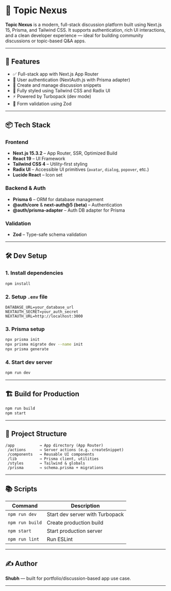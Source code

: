 # 🧠 Topic Nexus

**Topic Nexus** is a modern, full-stack discussion platform built using Next.js 15, Prisma, and Tailwind CSS. It supports authentication, rich UI interactions, and a clean developer experience — ideal for building community discussions or topic-based Q&A apps.

---

## 🚀 Features

- ✅ Full-stack app with Next.js App Router
- 🔐 User authentication (NextAuth.js with Prisma adapter)
- 🧵 Create and manage discussion snippets
- 🎨 Fully styled using Tailwind CSS and Radix UI
- ⚡ Powered by Turbopack (dev mode)
- 🧠 Form validation using Zod

---

## 📦 Tech Stack

### Frontend
- **Next.js 15.3.2** – App Router, SSR, Optimized Build
- **React 19** – UI Framework
- **Tailwind CSS 4** – Utility-first styling
- **Radix UI** – Accessible UI primitives (`avatar`, `dialog`, `popover`, etc.)
- **Lucide React** – Icon set

### Backend & Auth
- **Prisma 6** – ORM for database management
- **@auth/core** & **next-auth@5 (beta)** – Authentication
- **@auth/prisma-adapter** – Auth DB adapter for Prisma

### Validation
- **Zod** – Type-safe schema validation

---

## 🛠 Dev Setup

### 1. Install dependencies

```bash
npm install
````

### 2. Setup `.env` file

```env
DATABASE_URL=your_database_url
NEXTAUTH_SECRET=your_auth_secret
NEXTAUTH_URL=http://localhost:3000
```

### 3. Prisma setup

```bash
npx prisma init
npx prisma migrate dev --name init
npx prisma generate
```

### 4. Start dev server

```bash
npm run dev
```

---

## 🏗 Build for Production

```bash
npm run build
npm start
```

---

## 📁 Project Structure

```
/app           → App directory (App Router)
 /actions      → Server actions (e.g. createSnippet)
 /components   → Reusable UI components
 /lib          → Prisma client, utilities
 /styles       → Tailwind & globals
 /prisma       → schema.prisma + migrations
```

---

## 📚 Scripts

| Command         | Description                     |
| --------------- | ------------------------------- |
| `npm run dev`   | Start dev server with Turbopack |
| `npm run build` | Create production build         |
| `npm start`     | Start production server         |
| `npm run lint`  | Run ESLint                      |

---

## ✍️ Author

**Shubh** — built for portfolio/discussion-based app use case.

---
